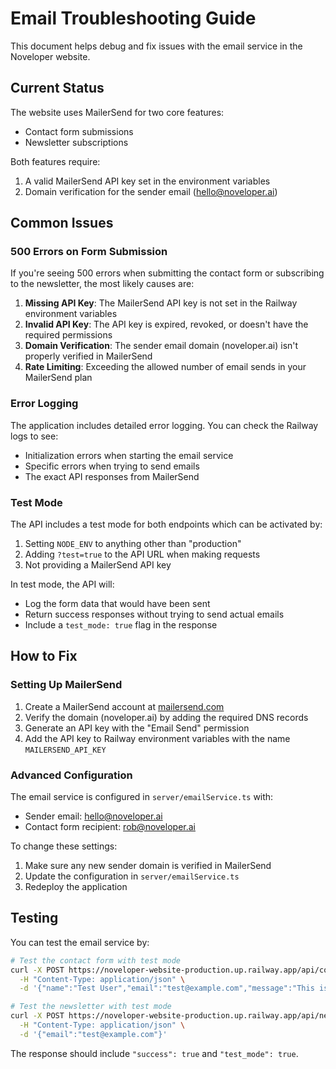 # Email Troubleshooting Guide

This document helps debug and fix issues with the email service in the Noveloper website.

## Current Status

The website uses MailerSend for two core features:
- Contact form submissions
- Newsletter subscriptions

Both features require:
1. A valid MailerSend API key set in the environment variables
2. Domain verification for the sender email (hello@noveloper.ai)

## Common Issues

### 500 Errors on Form Submission

If you're seeing 500 errors when submitting the contact form or subscribing to the newsletter, the most likely causes are:

1. **Missing API Key**: The MailerSend API key is not set in the Railway environment variables
2. **Invalid API Key**: The API key is expired, revoked, or doesn't have the required permissions
3. **Domain Verification**: The sender email domain (noveloper.ai) isn't properly verified in MailerSend
4. **Rate Limiting**: Exceeding the allowed number of email sends in your MailerSend plan

### Error Logging

The application includes detailed error logging. You can check the Railway logs to see:
- Initialization errors when starting the email service
- Specific errors when trying to send emails
- The exact API responses from MailerSend

### Test Mode

The API includes a test mode for both endpoints which can be activated by:
1. Setting `NODE_ENV` to anything other than "production"
2. Adding `?test=true` to the API URL when making requests
3. Not providing a MailerSend API key

In test mode, the API will:
- Log the form data that would have been sent
- Return success responses without trying to send actual emails
- Include a `test_mode: true` flag in the response

## How to Fix

### Setting Up MailerSend

1. Create a MailerSend account at [mailersend.com](https://mailersend.com)
2. Verify the domain (noveloper.ai) by adding the required DNS records
3. Generate an API key with the "Email Send" permission
4. Add the API key to Railway environment variables with the name `MAILERSEND_API_KEY`

### Advanced Configuration

The email service is configured in `server/emailService.ts` with:
- Sender email: hello@noveloper.ai
- Contact form recipient: rob@noveloper.ai

To change these settings:
1. Make sure any new sender domain is verified in MailerSend
2. Update the configuration in `server/emailService.ts`
3. Redeploy the application

## Testing

You can test the email service by:

```bash
# Test the contact form with test mode
curl -X POST https://noveloper-website-production.up.railway.app/api/contact?test=true \
  -H "Content-Type: application/json" \
  -d '{"name":"Test User","email":"test@example.com","message":"This is a test"}'

# Test the newsletter with test mode
curl -X POST https://noveloper-website-production.up.railway.app/api/newsletter?test=true \
  -H "Content-Type: application/json" \
  -d '{"email":"test@example.com"}'
```

The response should include `"success": true` and `"test_mode": true`.
